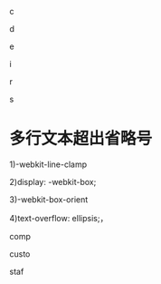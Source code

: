 c
<!-- curson: 光标 | copy: 复制-->
d
<!-- delete 删除 -->
e
<!-- end 末尾 | enter 进入 -->
i
<!-- inspect 检查 -->
r
<!-- row 行 | route 路径 -->
s
<!-- start 开始 | set up 设置 | search 搜索 | Select 选中-->




# 多行文本超出省略号
1)-webkit-line-clamp 
<!-- 用来限制在一个块元素显示的文本的行数。 为了实现该效果，它需要组合其他的WebKit属性。 设为vertical; -->
2)display: -webkit-box; 
<!-- 必须结合的属性 ，将对象作为弹性伸缩盒子模型显示 。 -->
3)-webkit-box-orient 
<!-- 必须结合的属性 ，设置或检索伸缩盒对象的子元素的排列方式 。 -->
4)text-overflow: ellipsis;，
<!-- 可以用来多行文本的情况下，用省略号“…”隐藏超出范围的文本 。 -->



comp
<!-- company 公司 -->

custo
<!-- customer 客户 -->
staf
<!-- staff 员工 -->








